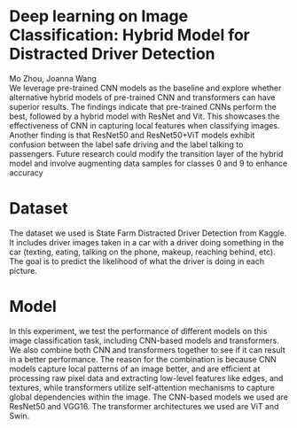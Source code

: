 # Deep learning on Image Classification: Hybrid Model for Distracted Driver Detection
Mo Zhou, Joanna Wang  
We leverage pre-trained CNN models as the baseline and explore whether alternative hybrid models of pre-trained CNN  and transformers can have superior results. The findings indicate that pre-trained CNNs perform the best, followed by a hybrid model with ResNet and Vit. This showcases the effectiveness of CNN in capturing local features when classifying images. Another finding is that ResNet50 and ResNet50+ViT models exhibit confusion between the label safe driving and the label talking to passengers. Future research could modify the transition layer of the hybrid model and involve augmenting data samples for classes 0 and 9 to enhance accuracy
# Dataset
The dataset we used is State Farm Distracted Driver Detection from Kaggle. It includes driver images taken in a car with a driver doing something in the car (texting, eating, talking on the phone, makeup, reaching behind, etc). The goal is to predict the likelihood of what the driver is doing in each picture.
# Model
In this experiment, we test the performance of different models on this image classification task, including CNN-based models and transformers. We also combine both CNN and transformers together to see if it can result in a better performance. The reason for the combination is because CNN models capture local patterns of an image better, and are efficient at processing raw pixel data and extracting low-level features like edges, and textures, while transformers utilize self-attention mechanisms to capture global dependencies within the image. The CNN-based models we used are ResNet50 and VGG16. The transformer architectures we used are ViT and Swin.

